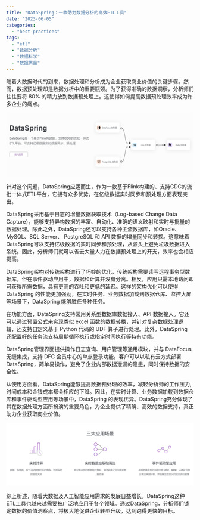 ```yaml
---
title: "DataSpring：一款助力数据分析的高效ETL工具"
date: "2023-06-05"
categories: 
  - "best-practices"
tags: 
  - "etl"
  - "数据分析"
  - "数据科学"
  - "数据质量"
---
```


随着大数据时代的到来，数据处理和分析成为企业获取商业价值的关键步骤。然而，数据预处理却是数据分析中的重要瓶颈。为了获得准确的数据洞察，分析师们往往要将 80% 的精力放到数据预处理上。这使得如何提高数据预处理效率成为许多企业的痛点。

![](images/1685948911-%E5%B1%8F%E5%B9%95%E6%88%AA%E5%9B%BE-2023-06-05-104631.png)

针对这个问题，DataSpring应运而生，作为一款基于Flink构建的、支持CDC的流批一体式ETL平台，它拥有众多优势，在亿级数据实时同步和预处理方面表现突出。

DataSpring采用基于日志的增量数据获取技术（Log-based Change Data Capture），能够支持异构数据的丰富、自动化、准确的语义映射和实时与批量的数据处理。除此之外，DataSpring还可以支持各种主流数据库，如Oracle、MySQL、SQL Server、 PostgreSQL 和 API 数据的增量同步和转换。这意味着DataSpring可以支持亿级数据的实时同步和预处理，从源头上避免垃圾数据进入系统。因此，分析师们就可以省去大量人力在数据预处理上的开支，效率也会相应提高。

DataSpring架构对传统架构进行了巧妙的优化，传统架构需要读写远程事务型数据库，但在事件驱动应用中，数据和计算并没有分离。相反，应用只需本地访问即可获得所需数据，具有更高的吞吐和更低的延迟。这样的架构优化可以使得 DataSpring 的性能更加强劲，在实时任务、业务数据加载到数据仓库、监控大屏等场景下，DataSpring 能够胜任多种任务。

在功能方面，DataSpring支持常用关系型数据库数据接入、API 数据接入。它还可以通过预置公式来实现类似 excel 函数的数据转换，并针对复杂数据处理逻辑，还支持自定义基于 Python 代码的 UDF 算子进行处理。此外，DataSpring 还配置好的任务流支持周期循环执行或指定时间执行等特有功能。

DataSpring管理界面提供操作日志查询、用户管理等通用模块，并与 DataFocus 无缝集成，支持 DFC 会员中心的单点登录功能。客户可以以私有云方式部署 DataSpring，简单易操作，避免了企业内部数据泄漏的隐患，同时保持数据的安全性。

从使用方面看，DataSpring能够提高数据预处理的效率，减轻分析师的工作压力, 时间成本和金钱成本都会相应的下降。因此，在实时计算、业务数据加载到数据仓库和事件驱动型应用等场景中，DataSpring 的表现优异。DataSpring充分体现了其在数据处理方面所扮演的重要角色，为企业提供了精确、高效的数据支持，真正助力企业获取商业价值。

![](images/1685948932-%E5%B1%8F%E5%B9%95%E6%88%AA%E5%9B%BE-2023-06-05-104735.png)

综上所述，随着大数据及人工智能应用需求的发展日益增长，DataSpring这种ETL工具也越来越需要被广泛地应用于各个领域。通过DataSpring，分析师们锁定数据的价值洞察点，将极大地促进企业转型升级，达到跑得更快的目标。
